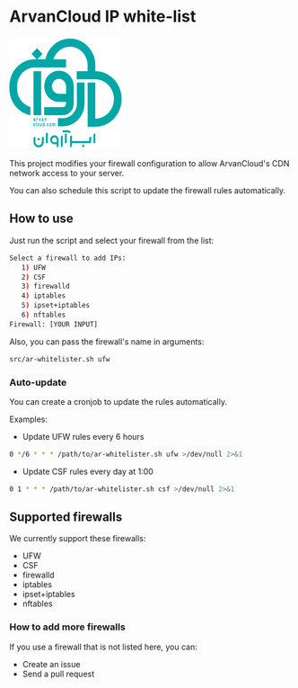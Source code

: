 # ArvanCloud IP white-list

![logo](.github/logo.svg)

This project modifies your firewall configuration to allow ArvanCloud's CDN network access to your server.

You can also schedule this script to update the firewall rules automatically.

## How to use

Just run the script and select your firewall from the list:

```bash
Select a firewall to add IPs:
   1) UFW
   2) CSF
   3) firewalld
   4) iptables
   5) ipset+iptables
   6) nftables
Firewall: [YOUR INPUT]
```

Also, you can pass the firewall's name in arguments:

```bash
src/ar-whitelister.sh ufw
```

### Auto-update

You can create a cronjob to update the rules automatically.

Examples:

* Update UFW rules every 6 hours

```bash
0 */6 * * * /path/to/ar-whitelister.sh ufw >/dev/null 2>&1
```

* Update CSF rules every day at 1:00

```bash
0 1 * * * /path/to/ar-whitelister.sh csf >/dev/null 2>&1
```

## Supported firewalls

We currently support these firewalls:

* UFW
* CSF
* firewalld
* iptables
* ipset+iptables
* nftables

### How to add more firewalls

If you use a firewall that is not listed here, you can:

* Create an issue
* Send a pull request
